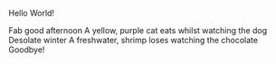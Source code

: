 Hello World!



Fab good afternoon
A yellow, purple cat eats
whilst watching the dog
Desolate winter
A freshwater, shrimp loses
watching the chocolate
Goodbye!

